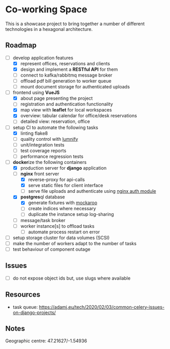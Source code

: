 # Co-working Space

This is a showcase project to bring together a number of different technologies in a hexagonal architecture.

## Roadmap

- [ ] develop application features
  - [x] represent offices, reservations and clients
  - [x] design and implement a **RESTful API** for them
  - [ ] connect to kafka/rabbitmq message broker
  - [ ] offload pdf bill generation to worker queue
  - [ ] mount document storage for authenticated uploads
- [ ] frontend using **VueJS**
  - [x] about page presenting the project
  - [ ] registration and authentication functionality
  - [x] map view with **leaflet** for local workspaces
  - [x] overview: tabular calendar for office/desk reservations
  - [ ] detailed view: reservation, office
- [ ] setup CI to automate the following tasks
  - [x] linting flake8
  - [ ] quality control with [lumnify](https://lumnify.com/)
  - [ ] unit/integration tests
  - [ ] test coverage reports
  - [ ] performance regression tests
- [ ] **docker**ize the following containers
  - [x] production server for **django** application
  - [ ] **nginx** front server
    - [x] reverse-proxy for api-calls
    - [x] serve static files for client interface
    - [ ] serve file uploads and authenticate using [nginx auth module](http://nginx.org/en/docs/http/ngx_http_auth_request_module.html)
  - [x] **postgres**ql database
    - [x] generate fixtures with [mockaroo](https://mockaroo.com/)
    - [ ] create indices where necessary
    - [ ] duplicate the instance setup log-sharing
  - [ ] message/task broker
  - [ ] worker instance[s] to offload tasks
    - [ ] automate process restart on error
- [ ] setup storage cluster for data volumes (SCSI)
- [ ] make the number of workers adapt to the number of tasks
- [ ] test behaviour of component outage

## Issues

- [ ] do not expose object ids but, use slugs where available

## Resources
- task queue: https://adamj.eu/tech/2020/02/03/common-celery-issues-on-django-projects/

## Notes
Geographic centre: 47.21627/-1.54936
